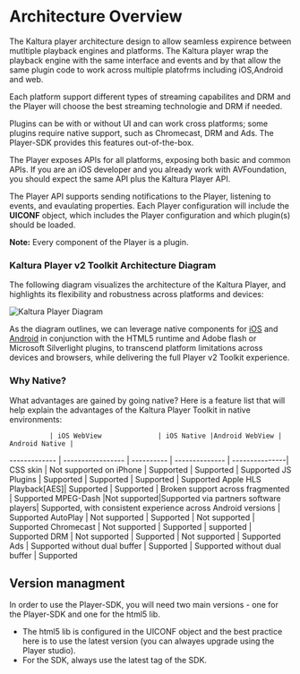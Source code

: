 # Architecture Overview

The Kaltura player architecture design to allow seamless expirence between mutltiple playback engines and platforms.  The Kaltura player wrap the playback engine with the same interface and events and by that allow the same plugin code to work across multiple platofrms including iOS,Android and web. 

Each platform support different types of streaming capabilites and DRM and the Player will choose the best streaming technologie and DRM if needed.  

Plugins can be with or without UI and can work cross platforms; some plugins require native support, such as Chromecast, DRM and Ads.
The Player-SDK provides this features out-of-the-box.

The Player exposes APIs for all platforms, exposing both basic and common APIs. If you are an iOS developer and you already work with AVFoundation, you should expect the same API plus the Kaltura Player API. 

The Player API supports sending notifications to the Player, listening to events, and evaulating properties. Each Player configuration will include the **UICONF** object, which includes the Player configuration and which plugin(s) should be loaded.

**Note:** Every component of the Player is a plugin.  

### Kaltura Player v2 Toolkit Architecture Diagram

The following diagram visualizes the architecture of the Kaltura Player, and highlights its flexibility and robustness across platforms and devices: 

![Kaltura Player Diagram](https://knowledge.kaltura.com/sites/default/files/styles/large/public/kaltura-player-toolkit.png)

As the diagram outlines, we can leverage native components for [iOS](https://github.com/kaltura/player-sdk-native-ios/) and [Android](https://github.com/kaltura/player-sdk-native-android) in conjunction with the HTML5 runtime and Adobe flash or Microsoft Silverlight plugins, to transcend platform limitations across devices and browsers, while delivering the full Player v2 Toolkit experience. 

### Why Native?
What advantages are gained by going native? Here is a feature list that will help explain the advantages of the Kaltura Player Toolkit in native environments:

              | iOS WebView              | iOS Native |Android WebView | Android Native |
------------- | -----------------        | ---------- | -------------- | ---------------|
CSS skin      | Not supported on iPhone  | Supported  | Supported | Supported
JS Plugins    | Supported                | Supported  | Supported | Supported
Apple HLS Playback[AES]| Supported            | Supported  | Broken support across fragmented | Supported
MPEG-Dash     |Not supported|Supported via partners software players| Supported, with consistent experience across Android versions | Supported
AutoPlay     | Not supported  | Supported  | Not supported  | Supported
Chromecast     | Not supported  | Supported  | supported  | Supported
DRM     | Not supported  | Supported  | Not supported  | Supported
Ads     | Supported without dual buffer | Supported  | Supported without dual buffer   | Supported


## Version managment
In order to use the Player-SDK, you will need two main versions - one for the Player-SDK and one for the html5 lib.
* The html5 lib is configured in the UICONF object and the best practice here is to use the latest version (you can alwayes upgrade using the Player studio). 
* For the SDK, always use the latest tag of the SDK.




